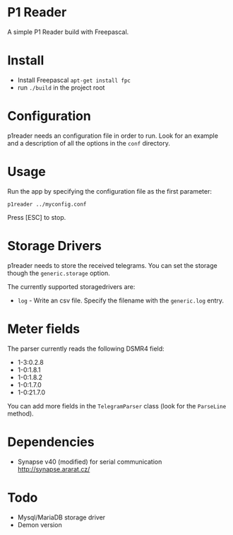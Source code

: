 # P1 Reader

A simple P1 Reader build with Freepascal. 

# Install

- Install Freepascal `apt-get install fpc`
- run `./build` in the project root


# Configuration

p1reader needs an configuration file in order to run. Look for an example and a description of all the options in the `conf` directory.


# Usage

Run the app by specifying the configuration file as the first parameter:

`p1reader ../myconfig.conf` 

Press [ESC] to stop.


# Storage Drivers

p1reader needs to store the received telegrams. You can set the storage though the `generic.storage` option.

The currently supported storagedrivers are:

- `log` - Write an csv file. Specify the filename with the `generic.log` entry.


# Meter fields

The parser currently reads the following DSMR4 field:

- 1-3:0.2.8
- 1-0:1.8.1
- 1-0:1.8.2
- 1-0:1.7.0
- 1-0:21.7.0

You can add more fields in the `TelegramParser` class (look for the `ParseLine` method).

# Dependencies

- Synapse v40 (modified) for serial communication http://synapse.ararat.cz/

# Todo

- Mysql/MariaDB storage driver
- Demon version